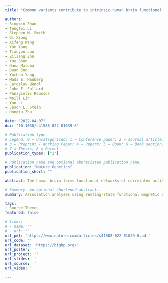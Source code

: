 ```yaml
---
title: "Common variants contribute to intrinsic human brain functional networks"

authors:
- Bingxin Zhao
- Tengfei Li
- Stephen M. Smith
- Di Xiong
- Xifeng Wang
- Yue Yang
- Tianyou Luo
- Ziliang Zhu
- Yue Shan
- Nana Matoba
- Quan Sun
- Yuchen Yang
- Mads E. Hauberg
- Jaroslav Bendl
- John F. Fullard
- Panagiotis Roussos
- Weili Lin
- Yun Li
- Jason L. Stein
- Hongtu Zhu 

date: "2022-04-07"
doi: "10.1038/s41588-022-01039-6"

# Publication type.
# Legend: 0 = Uncategorized; 1 = Conference paper; 2 = Journal article;
# 3 = Preprint / Working Paper; 4 = Report; 5 = Book; 6 = Book section;
# 7 = Thesis; 8 = Patent
publication_types: ["2"]

# Publication name and optional abbreviated publication name.
publication: "Nature Genetics"
publication_short: ""

abstract: The human brain forms functional networks of correlated activity, which have been linked with both cognitive and clinical outcomes. However, the genetic variants affecting brain function are largely unknown. Here, we used resting-state functional magnetic resonance images from 47,276 individuals to discover and validate common genetic variants influencing intrinsic brain activity. We identified 45 new genetic regions associated with brain functional signatures (P < 2.8 × 10-11), including associations to the central executive, default mode, and salience networks involved in the triple-network model of psychopathology. A number of brain activity-associated loci colocalized with brain disorders (e.g., the APOE ε4 locus with Alzheimer's disease). Variation in brain function was genetically correlated with brain disorders, such as major depressive disorder and schizophrenia. Together, our study provides a step forward in understanding the genetic architecture of brain functional networks and their genetic links to brain-related complex traits and disorders.

# Summary. An optional shortened abstract.
summary: Association analyses using resting-state functional magnetic resonance images identify common genetic variants influencing intrinsic brain activity. Variation in brain function is genetically correlated with several neuropsychiatric traits.

tags:
- Source Themes
featured: false

# links:
# - name: ""
#   url: ""
url_pdf: 'https://www.nature.com/articles/s41588-022-01039-6.pdf'
url_code: ''
url_dataset: 'https://bigkp.org/'
url_poster: ''
url_project: ''
url_slides: ''
url_source: ''
url_video: ''

---
```

